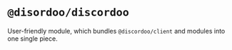 # `@disordoo/discordoo`
User-friendly module, which bundles `@discordoo/client` and modules into one single piece.
